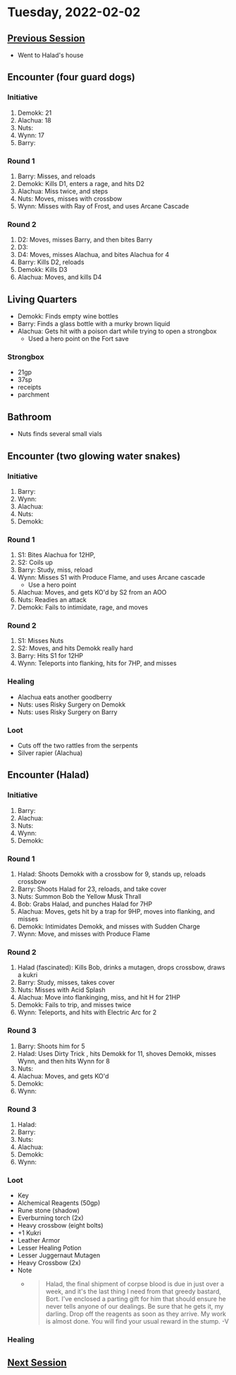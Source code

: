 # Tuesday, 2022-02-02

## [Previous Session](./2022-01-25.md)

- Went to Halad's house

## Encounter (four guard dogs)

### Initiative

1. Demokk: 21
1. Alachua: 18
1. Nuts:
1. Wynn: 17
1. Barry:

### Round 1

1. Barry: Misses, and reloads
1. Demokk: Kills D1, enters a rage, and hits D2
1. Alachua: Miss twice, and steps
1. Nuts: Moves, misses with crossbow
1. Wynn: Misses with Ray of Frost, and uses Arcane Cascade

### Round 2

1. D2: Moves, misses Barry, and then bites Barry
1. D3:
1. D4: Moves, misses Alachua, and bites Alachua for 4
1. Barry: Kills D2, reloads
1. Demokk: Kills D3
1. Alachua: Moves, and kills D4

## Living Quarters

- Demokk: Finds empty wine bottles
- Barry: Finds a glass bottle with a murky brown liquid
- Alachua: Gets hit with a poison dart while trying to open a strongbox
  - Used a hero point on the Fort save

### Strongbox

- 21gp
- 37sp
- receipts
- parchment

## Bathroom

- Nuts finds several small vials

## Encounter (two glowing water snakes)

### Initiative

1. Barry:
1. Wynn:
1. Alachua:
1. Nuts:
1. Demokk:

### Round 1

1. S1: Bites Alachua for 12HP,
1. S2: Coils up
1. Barry: Study, miss, reload
1. Wynn: Misses S1 with Produce Flame, and uses Arcane cascade
   - Use a hero point
1. Alachua: Moves, and gets KO'd by S2 from an AOO
1. Nuts: Readies an attack
1. Demokk: Fails to intimidate, rage, and moves

### Round 2

1. S1: Misses Nuts
1. S2: Moves, and hits Demokk really hard
1. Barry: Hits S1 for 12HP
1. Wynn: Teleports into flanking, hits for 7HP, and misses

### Healing

- Alachua eats another goodberry
- Nuts: uses Risky Surgery on Demokk
- Nuts: uses Risky Surgery on Barry

### Loot

- Cuts off the two rattles from the serpents
- Silver rapier (Alachua)

## Encounter (Halad)

### Initiative

1. Barry:
1. Alachua:
1. Nuts:
1. Wynn:
1. Demokk:

### Round 1

1. Halad: Shoots Demokk with a crossbow for 9, stands up, reloads crossbow
1. Barry: Shoots Halad for 23, reloads, and take cover
1. Nuts: Summon Bob the Yellow Musk Thrall
1. Bob: Grabs Halad, and punches Halad for 7HP
1. Alachua: Moves, gets hit by a trap for 9HP, moves into flanking, and misses
1. Demokk: Intimidates Demokk, and misses with Sudden Charge
1. Wynn: Move, and misses with Produce Flame

### Round 2

1. Halad (fascinated): Kills Bob, drinks a mutagen, drops crossbow, draws a kukri
1. Barry: Study, misses, takes cover
1. Nuts: Misses with Acid Splash
1. Alachua: Move into flankinging, miss, and hit H for 21HP
1. Demokk: Fails to trip, and misses twice
1. Wynn: Teleports, and hits with Electric Arc for 2

### Round 3

1. Barry: Shoots him for 5
1. Halad: Uses Dirty Trick , hits Demokk for 11, shoves Demokk, misses Wynn, and then hits Wynn for 8
1. Nuts:
1. Alachua: Moves, and gets KO'd
1. Demokk:
1. Wynn:

### Round 3

1. Halad:
1. Barry:
1. Nuts:
1. Alachua:
1. Demokk:
1. Wynn:

### Loot

- Key
- Alchemical Reagents (50gp)
- Rune stone (shadow)
- Everburning torch (2x)
- Heavy crossbow (eight bolts)
- +1 Kukri
- Leather Armor
- Lesser Healing Potion
- Lesser Juggernaut Mutagen
- Heavy Crossbow (2x)
- Note
  - > Halad, the final shipment of corpse blood is due in just over a week, and it's the last thing I need from that greedy bastard, Bort. I've enclosed a parting gift for him that should ensure he never tells anyone of our dealings. Be sure that he gets it, my darling. Drop off the reagents as soon as they arrive. My work is almost done. You will find your usual reward in the stump. -V

### Healing

## [Next Session](./XXXX-XX-XX.md)
